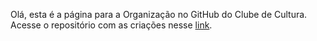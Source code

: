 Olá, esta é a página para a Organização no GitHub do Clube de Cultura. Acesse o repositório com as criações nesse [link](https://github.com/clubedecultura/clubedecultura).
